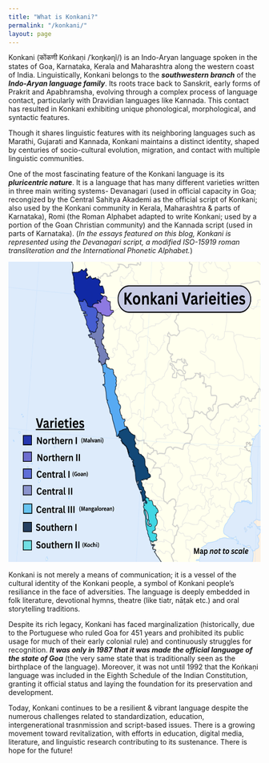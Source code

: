 ```yaml
---
title: "What is Konkani?"
permalink: "/konkani/"
layout: page
---
```


Konkani (कोंकणी Koṅkaṇi /ˈkoŋkəɳĩ/) is an Indo-Aryan language spoken in the states of Goa, Karnataka, Kerala and Maharashtra along the western coast of India. Linguistically, Konkani belongs to the **_southwestern branch_** of the **_Indo-Aryan language family_**. Its roots trace back to Sanskrit, early forms of Prakrit and Apabhramsha, evolving through a complex process of language contact, particularly with Dravidian languages like Kannada. This contact has resulted in Konkani exhibiting unique phonological, morphological, and syntactic features.

Though it shares linguistic features with its neighboring languages such as Marathi, Gujarati and Kannada, Konkani maintains a distinct identity, shaped by centuries of socio-cultural evolution, migration, and contact with multiple linguistic communities.

One of the most fascinating feature of the Konkani language is its **_pluricentric nature_**. It is a language that has many different varieties written in three main writing systems- Devanagari (used in official capacity in Goa; recongized by the Central Sahitya Akademi as the official script of Konkani; also used by the Konkani community in Kerala, Maharashtra & parts of Karnataka), Romi (the Roman Alphabet adapted to write Konkani; used by a portion of the Goan Christian community) and the Kannada script (used in parts of Karnataka). (*In the essays featured on this blog, Konkani is represented using the Devanagari script, a modified ISO-15919 roman transliteration and the International Phonetic Alphabet.*)

<img src="/assets/images/(Malvani).png" alt="image" width="600" height="600" />

Konkani is not merely a means of communication; it is a vessel of the cultural identity of the Konkani people, a symbol of Konkani people’s resiliance in the face of adversities. The language is deeply embedded in folk literature, devotional hymns, theatre (like tiatr, nāṭak etc.) and oral storytelling traditions.

Despite its rich legacy, Konkani has faced marginalization (historically, due to the Portuguese who ruled Goa for 451 years and prohibited its public usage for much of their early colonial rule) and continuously struggles for recognition. **_It was only in 1987 that it was made the official language of the state of Goa_** (the very same state that is traditionally seen as the birthplace of the language). Moreover, it was not until 1992 that the Koṅkaṇi language was included in the Eighth Schedule of the Indian Constitution, granting it official status and laying the foundation for its preservation and development.

Today, Konkani continues to be a resilient & vibrant language despite the numerous challenges related to standardization, education, intergenerational trasnmission and script-based issues. There is a growing movement toward revitalization, with efforts in education, digital media, literature, and linguistic research contributing to its sustenance. There is hope for the future!
